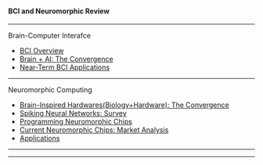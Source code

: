 

#### BCI and Neuromorphic Review


-----------
Brain-Computer Interafce


- [BCI Overview](https://github.com/gopala-kr/Quantum-Dots/blob/master/05-BCI_Neuromorphic/bci.md)
- [Brain + AI: The Convergence](https://github.com/gopala-kr/Quantum-Dots/blob/master/05-BCI_Neuromorphic/bci-ai.md)
- [Near-Term BCI Applications]()

-----------

Neuromorphic Computing

- [Brain-Inspired Hardwares(Biology+Hardware): The Convergence](https://github.com/gopala-kr/Quantum-Dots/blob/master/05-BCI_Neuromorphic/neuromorphic.md)
- [Spiking Neural Networks: Survey](https://github.com/gopala-kr/Quantum-Dots/blob/master/05-BCI_Neuromorphic/SpikeNN.md)
- [Programming Neuromorphic Chips]()
- [Current Neuromorphic Chips: Market Analysis]()
- [Applications]()

-------------
-------------------
